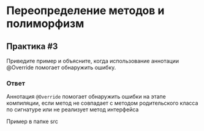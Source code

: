 # Переопределение методов и полиморфизм

## Практика #3

Приведите пример и объясните, когда использование аннотации @Override помогает обнаружить ошибку.

### Ответ

Аннотация `@Override` помогает обнаружить ошибки на этапе компиляции, если метод не совпадает с методом родительского класса по сигнатуре или не реализует метод интерфейса

Пример в папке src